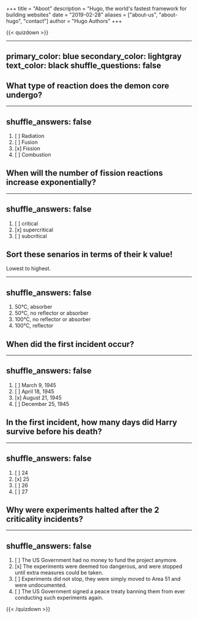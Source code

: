 +++
title = "Aboot"
description = "Hugo, the world's fastest framework for building websites"
date = "2019-02-28"
aliases = ["about-us", "about-hugo", "contact"]
author = "Hugo Authors"
+++

<script 
     src="https://cdn.jsdelivr.net/npm/quizdown@latest/public/build/quizdown.js">
  </script>
  <script 
      src="https://cdn.jsdelivr.net/npm/quizdown@latest/public/build/extensions/quizdownKatex.js">
  </script>
  <script 
      src="https://cdn.jsdelivr.net/npm/quizdown@latest/public/build/extensions/quizdownHighlight.js">
  </script>
  <script>quizdown.register(quizdownHighlight).register(quizdownKatex).init()</script> 


{{< quizdown >}}

---
primary_color: blue
secondary_color: lightgray
text_color: black
shuffle_questions: false
---

## What type of reaction does the demon core undergo?

---
shuffle_answers: false
---

1. [ ] Radiation
1. [ ] Fusion
1. [x] Fission
1. [ ] Combustion

## When will the number of fission reactions increase exponentially? 

---
shuffle_answers: false
---

1. [ ] critical
1. [x] supercritical
1. [ ] subcritical

## Sort these senarios in terms of their k value!
Lowest to highest.

---
shuffle_answers: false
---

1. 50°C,  absorber
2. 50°C,  no reflector or absorber
3. 100°C, no reflector or absorber
4. 100°C, reflector

## When did the first incident occur?

---
shuffle_answers: false
---

1. [ ] March 9, 1945
1. [ ] April 18, 1945
1. [x] August 21, 1945
1. [ ] December 25, 1945

## In the first incident, how many days did Harry survive before his death?

---
shuffle_answers: false
---

1. [ ] 24
1. [x] 25
1. [ ] 26
1. [ ] 27


## Why were experiments halted after the 2 criticality incidents?

---
shuffle_answers: false
---

1. [ ] The US Government had no money to fund the project anymore. 
1. [x] The experiments were deemed too dangerous, and were stopped until extra measures could be taken.
1. [ ] Experiments did not stop, they were simply moved to Area 51 and were undocumented.
1. [ ] The US Government signed a peace treaty banning them from ever conducting such experiments again.

{{< /quizdown >}}
